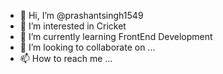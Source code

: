 - 👋 Hi, I’m @prashantsingh1549
- 👀 I’m interested in Cricket
- 🌱 I’m currently learning FrontEnd Development
- 💞️ I’m looking to collaborate on ...
- 📫 How to reach me ...

<!---
prashantsingh1549/prashantsingh1549 is a ✨ special ✨ repository because its `README.md` (this file) appears on your GitHub profile.
You can click the Preview link to take a look at your changes.
--->
